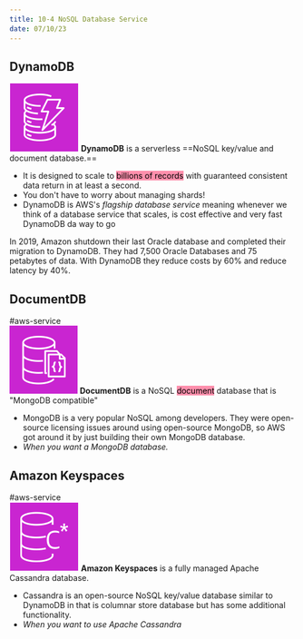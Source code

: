 ```yaml
---
title: 10-4 NoSQL Database Service
date: 07/10/23
---
```


## DynamoDB

![35](../../images/icons/DynamoDB_Icon.png)  **DynamoDB** is a serverless ==NoSQL key/value and document database.== 

* It is designed to scale to <mark style="background: #FF5582A6;">billions of records</mark> with guaranteed consistent data return in at least a second. 
* You don't have to worry about managing shards!
* DynamoDB is AWS's *flagship database service* meaning whenever we think of a database service that scales, is cost effective and very fast DynamoDB da way to go

In 2019, Amazon shutdown their last Oracle database and completed their migration to DynamoDB. They had 7,500 Oracle Databases and 75 petabytes of data. With DynamoDB they reduce costs by 60% and reduce latency by 40%.

## DocumentDB

\#aws-service   
![35](../../images/icons/DocumentDB_Icon.png) **DocumentDB** is a NoSQL <mark style="background: #FF5582A6;">document</mark> database that is "MongoDB compatible"

* MongoDB is a very popular NoSQL among developers. They were open-source licensing issues around using open-source MongoDB, so AWS got around it by just building their own MongoDB database.
* *When you want a MongoDB database.*

## Amazon Keyspaces

\#aws-service   
![35](../../images/icons/Keyspaces_Icon.png) **Amazon Keyspaces** is a fully managed Apache Cassandra database. 

* Cassandra is an open-source NoSQL key/value database similar to DynamoDB in that is columnar store database but has some additional functionality.
* *When you want to use Apache Cassandra*
